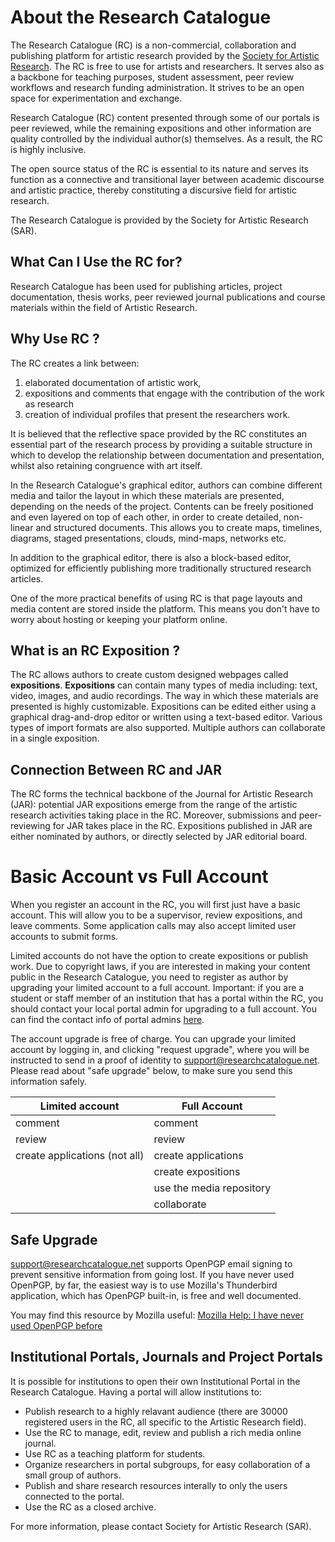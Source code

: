 # About the Research Catalogue

The Research Catalogue (RC) is a non-commercial, collaboration and publishing platform for artistic research provided by the <a href="https://societyforartisticresearch.org" title="SAR website" target="_blank">Society for Artistic Research</a>. The RC is free to use for artists and researchers. It serves also as a backbone for teaching purposes, student assessment, peer review workflows and research funding administration. It strives to be an open space for experimentation and exchange. 

Research Catalogue (RC) content presented through some of our portals is peer reviewed, while the remaining expositions and other information are quality controlled by the individual author(s) themselves. As a result, the RC is highly inclusive. 

The open source status of the RC is essential to its nature and serves
its function as a connective and transitional layer between academic
discourse and artistic practice, thereby constituting a discursive
field for artistic research.

The Research Catalogue is provided by the Society for Artistic
Research (SAR).

## What Can I Use the RC for?

Research Catalogue has been used for publishing articles, project documentation, thesis works, peer reviewed journal publications and course materials within the field of Artistic Research.

## Why Use RC ?

The RC creates a link between:

1. elaborated documentation of artistic work,
2. expositions and comments that engage with the contribution of the work as research
3. creation of individual profiles that present the researchers work.

It is believed that the reflective space provided by the RC
constitutes an essential part of the research process by providing a
suitable structure in which to develop the relationship between
documentation and presentation, whilst also retaining congruence with
art itself.

In the Research Catalogue's graphical editor, authors can combine different media and tailor the layout in which these materials are presented, depending on the needs of the project. Contents can be freely positioned and even layered on top of each other, in order to create detailed, non-linear and structured documents. This allows you to create maps, timelines, diagrams, staged presentations, clouds, mind-maps, networks etc.

In addition to the graphical editor, there is also a block-based editor, optimized for efficiently publishing more traditionally structured research articles.

One of the more practical benefits of using RC is that page layouts and media content are stored inside the platform. This means you don't have to worry about hosting or keeping your platform online. 

## What is an RC Exposition ?

The RC allows authors to create custom designed webpages called
__expositions__. __Expositions__ can contain many types of media
including: text, video, images, and audio recordings.  The way in
which these materials are presented is highly customizable. Expositions can be edited either using a graphical
drag-and-drop editor or written using a text-based editor. Various
types of import formats are also supported. Multiple
authors can collaborate in a single exposition.

## Connection Between RC and JAR

The RC forms the technical backbone of the Journal for Artistic
Research (JAR): potential JAR expositions emerge from the range of the
artistic research activities taking place in the RC. Moreover,
submissions and peer-reviewing for JAR takes place in the RC. Expositions published in JAR are either nominated by authors, or directly selected by JAR editorial board.

# Basic Account vs Full Account

When you register an account in the RC, you will first just have a basic account. This will allow you to be a supervisor, review expositions, and leave comments. Some application calls may also accept limited user accounts to submit forms. 

Limited accounts do not have the option to create expositions or publish work.
Due to copyright laws, if you are interested in making your content public in the Research Catalogue, you need to register as author by upgrading your limited account to a full account. <span
class="red">Important: if you are a student or staff member of an institution
that has a portal within the RC, you should contact your local portal admin for
upgrading to a full account. You can find the contact info of portal admins 
<a
href="https://www.researchcatalogue.net/view/1369076/1369075">here</a>.</span>


The account upgrade is free of charge. You can upgrade your limited account by logging in, and clicking "request
upgrade", where you will be instructed to send in a proof of identity to
support@researchcatalogue.net. Please read about "safe upgrade" below, to make sure
you send this information safely.

| **Limited account**           | **Full Account**         |
|-------------------------------|--------------------------|
| comment                       | comment                  |
| review                        | review                   |
| create applications (not all) | create applications      |
|                               | create expositions       |
|                               | use the media repository |
|                               | collaborate              |

## Safe Upgrade 

[support@researchcatalogue.net](mailto:support@researchcatalogue.net "mail user support") supports OpenPGP email signing to prevent
sensitive information from going lost. If you have never used OpenPGP, by far,
the easiest way is to use Mozilla's Thunderbird application, which has OpenPGP
built-in, is free and well documented.

You may find this resource by Mozilla useful:
[Mozilla Help: I have never used OpenPGP before](https://support.mozilla.org/en-US/kb/openpgp-thunderbird-howto-and-faq#w_i-have-never-used-openpgp-with-thunderbird-before-how-do-i-setup-openpgp)

## Institutional Portals, Journals and Project Portals

It is possible for institutions to open their own Institutional Portal in the Research Catalogue. 
Having a portal will allow institutions to:

- Publish research to a highly relavant audience (there are 30000 registered users in the RC, all specific to the Artistic Research field).
- Use the RC to manage, edit, review and publish a rich media online journal.
- Use RC as a teaching platform for students.
- Organize researchers in portal subgroups, for easy collaboration of a small group of authors.
- Publish and share research resources interally to only the users connected to the portal.
- Use the RC as a closed archive.

For more information, please contact Society for Artistic Research (SAR).







